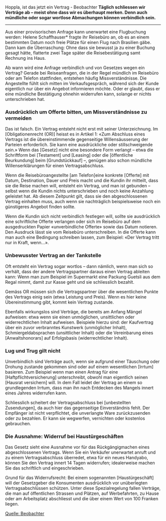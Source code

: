 Hoppla, ist das jetzt ein Vertrag - Beobachter
**Täglich schliessen wir Verträge ab – meist ohne dass wir es überhaupt merken. Denn auch mündliche oder sogar wortlose Abmachungen können verbindlich sein.**

---

Aus einer provisorischen Anfrage kann unerwartet eine Flugbuchung werden: Helene Schaffhauser\* fragte ihr Reisebüro an, ob es an einem bestimmten Datum noch freie Plätze für einen Flug nach Brasilien gäbe. Dann kam die Überraschung: Ohne dass sie bewusst ja zu einer Buchung gesagt hätte, flatterte zwei Tage später die Reisebestätigung samt Rechnung ins Haus.

Ab wann wird eine Anfrage verbindlich und von Gesetzes wegen ein Vertrag? Gerade bei Reiseanfragen, die in der Regel mündlich im Reisebüro oder am Telefon stattfinden, entstehen häufig Missverständnisse. Die Angestellte fühlt sich mitten im Verkaufsgespräch, während sich der Kunde eigentlich nur über ein Angebot informieren möchte. Oder er glaubt, dass er eine mündliche Bestätigung ohnehin widerrufen kann, solange er nichts unterschrieben hat.

### Ausdrücklich um Offerte bitten, um Missverständnisse zu vermeiden

Das ist falsch. Ein Vertrag entsteht nicht erst mit seiner Unterzeichnung. Im [Obligationenrecht (OR)] heisst es in Artikel 1: «Zum Abschluss eines Vertrags ist die übereinstimmende gegenseitige Willensäusserung der Parteien erforderlich. Sie kann eine ausdrückliche oder stillschweigende sein.» Wenn das [Gesetz] nicht eine besondere Form verlangt – etwa die Schriftform bei [Testament] und [Leasing] oder die [öffentliche Beurkundung] beim [Grundstückkauf] –, genügen also schon mündliche Willenserklärungen für einen Vertragsabschluss.

Wenn die Reisebüroangestellte [am Telefon]eine konkrete [Offerte] mit Datum, Destination, Dauer und Preis macht und die Kundin ihr mitteilt, dass sie die Reise machen will, entsteht ein Vertrag, und man ist gebunden – selbst wenn die Kundin nichts unterschrieben und noch keine Anzahlung geleistet hat. Ab diesem Zeitpunkt gilt, dass sie den abgeschlossenen Vertrag einhalten muss, auch wenn sie nachträglich beispielsweise noch ein günstigeres Angebot finden sollte.

Wenn die Kundin sich nicht verbindlich festlegen will, sollte sie ausdrücklich eine schriftliche Offerte verlangen oder sich im Reisebüro auf dem ausgedruckten Papier «unverbindliche Offerte» sowie das Datum notieren. Den Ausdruck lässt sie vom Reisebüro unterschreiben. In die Offerte kann man auch eine Bedingung schreiben lassen, zum Beispiel: «Der Vertrag tritt nur in Kraft, wenn...».

### Unbewusster Vertrag an der Tankstelle

Oft entsteht ein Vertrag sogar wortlos – dann nämlich, wenn man sich so verhält, dass der andere Vertragspartner daraus einen Vertrag ableiten kann: Wenn man zum Beispiel im Supermarkt eine Packung Guetsli aus dem Regal nimmt, damit zur Kasse geht und sie schliesslich bezahlt.

Gemäss OR müssen sich die Vertragspartner über die wesentlichen Punkte des Vertrags einig sein (etwa Leistung und Preis). Wenn es hier keine Übereinstimmung gibt, kommt kein Vertrag zustande.

Ebenfalls wirkungslos sind Verträge, die bereits am Anfang Mängel aufweisen: etwa wenn sie einen unmöglichen, unsittlichen oder widerrechtlichen Inhalt aufweisen. Beispiele hierzu sind: der Kaufvertrag über ein zuvor verbranntes Kunstwerk (unmöglicher Inhalt), Schmiergeldabsprachen (unsittlicher Inhalt) oder die Vereinbarung eines [Anwaltshonorars] auf Erfolgsbasis (widerrechtlicher Inhalt).

### Lug und Trug gilt nicht

Unverbindlich sind Verträge auch, wenn sie aufgrund einer Täuschung oder Drohung zustande gekommen sind oder auf einem wesentlichen [Irrtum] basieren. Zum Beispiel wenn man einen Antrag für eine [Haftpflichtversicherung] unterschreibt, obwohl man eigentlich seinen [Hausrat versichern] will. In dem Fall leidet der Vertrag an einem so grundlegenden Irrtum, dass man ihn nach Entdecken des Mangels innert eines Jahres widerrufen kann.

Schliesslich scheitert der Vertragsabschluss bei [unbestellten Zusendungen], da auch hier das gegenseitige Einverständnis fehlt. Der Empfänger ist nicht verpflichtet, die unverlangte Ware zurückzusenden oder zu bezahlen. Er kann sie wegwerfen, vernichten oder kostenlos gebrauchen.

### Die Ausnahme: Widerruf bei Haustürgeschäften

Das Gesetz sieht eine Ausnahme vor für das Rückgängigmachen eines abgeschlossenen Vertrags. Wenn Sie ein Verkäufer unerwartet anruft und zu einem Vertragsabschluss überredet, etwa für ein neues Handyabo, können Sie den Vertrag innert 14 Tagen widerrufen; idealerweise machen Sie das schriftlich und eingeschrieben.

Grund für das Widerrufsrecht: Bei einem sogenannten [Haustürgeschäft] will der Gesetzgeber die Konsumenten ausdrücklich vor unüberlegten Vertragsabschlüssen schützen. Unter diese Spezialregelung fallen Verträge, die man auf öffentlichen Strassen und Plätzen, auf Werbefahrten, zu Hause oder am Arbeitsplatz abschliesst und die über einem Wert von 100 Franken liegen.

[Quelle: Beobachter](https://www.beobachter.ch/konsum/kauf-leasing/hoppla-ist-das-jetzt-ein-vertrag-15398)